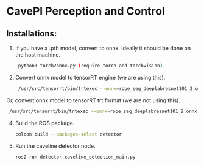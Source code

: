 # CavePI Perception and Control

## Installations:


1. If you have a .pth model, convert to onnx. Ideally it should be done on the host machine.
   ```sh
    python3 torch2onnx.py (require torch and torchvision)
   ```

2. Convert onnx model to tensorRT engine (we are using this).
   ```sh
    /usr/src/tensorrt/bin/trtexec --onnx=rope_seg_deeplabresnet101_2.onnx --saveEngine=deeplabresnet101_2.engine
   ```
  Or, convert onnx model to tensorRT trt format (we are not using this).
   ```sh
    /usr/src/tensorrt/bin/trtexec --onnx=rope_seg_deeplabresnet101_2.onnx --saveEngine=deeplabresnet101_2.trt --fp16
   ```
4. Build the ROS package.
   ```sh
   colcon build --packages-select detector
   ```
6. Run the caveline detector node.
   ```sh
   ros2 run detector caveline_detection_main.py
   ```


